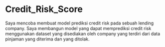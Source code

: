 # Credit_Risk_Score
Saya mencoba membuat model prediksi credit risk pada sebuah lending company.
Saya membangun model yang dapat memprediksi credit risk menggunakan dataset yang disediakan oleh company yang terdiri dari data pinjaman yang diterima dan yang ditolak.
